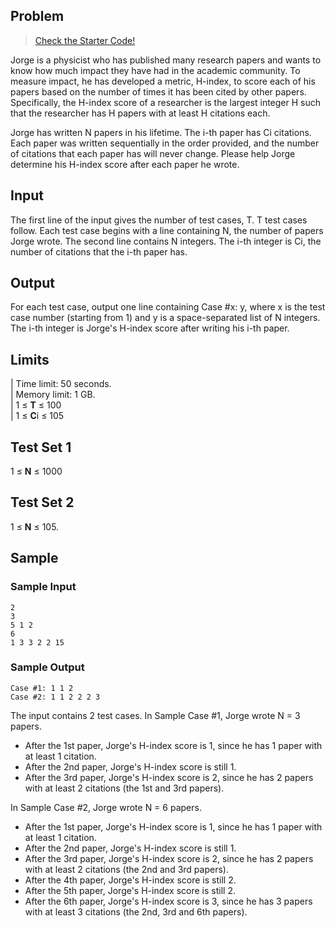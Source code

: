 ## Problem
<!-- Link to starter code h-index -->
> [Check the Starter Code!](./Starter_code/h-index.zip)

Jorge is a physicist who has published many research papers and wants to know how much impact they have had in the academic community. To measure impact, he has developed a metric, H-index, to score each of his papers based on the number of times it has been cited by other papers. Specifically, the H-index score of a researcher is the largest integer H such that the researcher has H papers with at least H citations each.

Jorge has written N papers in his lifetime. The i-th paper has Ci citations. Each paper was written sequentially in the order provided, and the number of citations that each paper has will never change. Please help Jorge determine his H-index score after each paper he wrote.

## Input
The first line of the input gives the number of test cases, T. T test cases follow. Each test case begins with a line containing N, the number of papers Jorge wrote. The second line contains N integers. The i-th integer is Ci, the number of citations that the i-th paper has.

## Output
For each test case, output one line containing Case #x: y, where x is the test case number (starting from 1) and y is a space-separated list of N integers. The i-th integer is Jorge's H-index score after writing his i-th paper.

## Limits
| Time limit: 50 seconds.  
| Memory limit: 1 GB.  
| 1 ≤ **T** ≤ 100   
| 1 ≤ **C**i ≤ 105  

## Test Set 1
1 ≤ **N** ≤ 1000

## Test Set 2
1 ≤ **N** ≤ 105.

## Sample
### Sample Input
```
2
3
5 1 2
6
1 3 3 2 2 15
```

### Sample Output
```
Case #1: 1 1 2
Case #2: 1 1 2 2 2 3
```

The input contains 2 test cases. In Sample Case #1, Jorge wrote N = 3 papers.

* After the 1st paper, Jorge's H-index score is 1, since he has 1 paper with at least 1 citation.
* After the 2nd paper, Jorge's H-index score is still 1.
* After the 3rd paper, Jorge's H-index score is 2, since he has 2 papers with at least 2 citations (the 1st and 3rd papers).

In Sample Case #2, Jorge wrote N = 6 papers.

* After the 1st paper, Jorge's H-index score is 1, since he has 1 paper with at least 1 citation.
* After the 2nd paper, Jorge's H-index score is still 1.
* After the 3rd paper, Jorge's H-index score is 2, since he has 2 papers with at least 2 citations (the 2nd and 3rd papers).
* After the 4th paper, Jorge's H-index score is still 2.
* After the 5th paper, Jorge's H-index score is still 2.
* After the 6th paper, Jorge's H-index score is 3, since he has 3 papers with at least 3 citations (the 2nd, 3rd and 6th papers).
